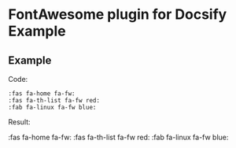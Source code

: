 # FontAwesome plugin for Docsify Example

## Example

Code:

<pre v-pre="" data-lang="html" class="language-html">
<code class="lang-html language-markdown">&#58;fas fa-home fa-fw:
&#58;fas fa-th-list fa-fw red:
&#58;fab fa-linux fa-fw blue:
</code></pre>

Result:

:fas fa-home fa-fw:
:fas fa-th-list fa-fw red:
:fab fa-linux fa-fw blue:
